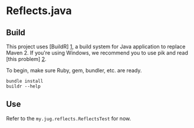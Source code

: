 Reflects.java
=============

Build
-----

This project uses [BuildR] [1], a build system for Java application to replace 
Maven 2. If you're using Windows, we recommend you to use pik and read [this 
problem] [2].

To begin, make sure Ruby, gem, bundler, etc. are ready.

    bundle install
    buildr --help

Use
---

Refer to the `my.jug.reflects.ReflectsTest` for now.

[1]: http://buildr.apache.org/installing.html
[2]: http://stackoverflow.com/questions/6897340/unable-to-run-buildr-on-windows/8031575#8031575   "StackOverflow - Unable to run BuildR on Windows"
